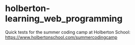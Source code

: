 # holberton-learning_web_programming

Quick tests for the summer coding camp at Holberton School: https://www.holbertonschool.com/summercodingcamp

